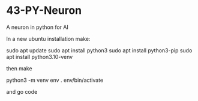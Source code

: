 # 43-PY-Neuron

A neuron in python for AI

In a new ubuntu installation make:  

sudo apt update
sudo apt install python3
sudo apt install python3-pip
sudo apt install python3.10-venv

then make

python3 -m venv env
. env/bin/activate

and go code
